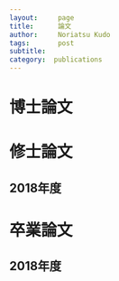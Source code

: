 ```yaml
---
layout:     page
title:      論文
author:     Noriatsu Kudo
tags: 		post 
subtitle:  	
category:  publications
---
```

<!-- Start Writing Below in Markdown -->
# 博士論文

# 修士論文
## 2018年度
# 卒業論文
## 2018年度